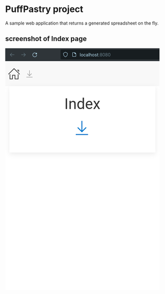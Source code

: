 # PuffPastry project

A sample web application that returns a generated spreadsheet on the fly.

## screenshot of Index page

![index screenshot](https://github.com/paolomococci/mocaccino/blob/main/screenshots/PuffPastry/PuffPastryRC1-Index.png)

